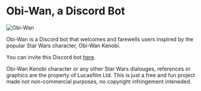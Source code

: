 # Obi-Wan, a Discord Bot

![Obi-Wan](https://c.tenor.com/qA9u4ETE66MAAAAC/hello-there-kenobi.gif)

Obi-Wan is a Discord bot that welcomes and farewells users inspired by the popular Star Wars character, Obi-Wan Kenobi.

You can invite this Discord bot [here]( https://discord.com/oauth2/authorize?client_id=970705150572367902&scope=bot&permissions=2048).




Obi-Wan Kenobi character or any other Star Wars dialouges, references or graphics are the property of Lucasfilm Ltd. This is just a free and fun project made not non-commercial purposes, no copyright infringement inteneded. 
